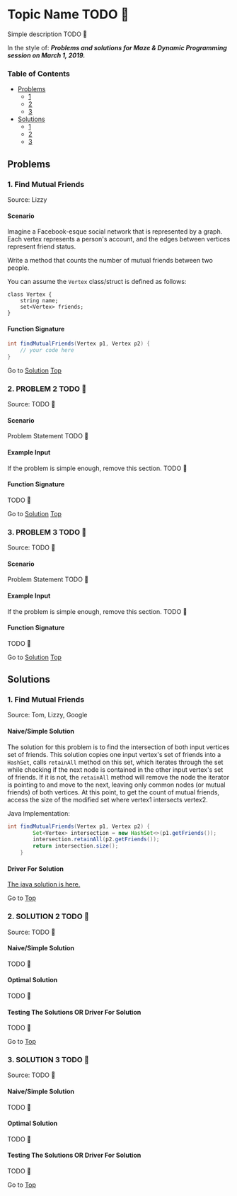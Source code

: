<!-- Don't remove -->
<a name="top"/>

# Topic Name TODO :bug:

Simple description TODO :bug:

In the style of:
***Problems and solutions for Maze & Dynamic Programming session on March 1, 2019.***

### Table of Contents

* [Problems](#problems)
  * [1](#p1)
  * [2](#p2)
  * [3](#p3)
* [Solutions](#solutions)
  * [1](#s1)
  * [2](#s2)
  * [3](#s3)

<!-- Don't remove -->
<a name="problems"/>

## Problems

<a name="p1"/>

### 1. Find Mutual Friends 

Source: Lizzy

#### Scenario

Imagine a Facebook-esque social network that is represented by a graph. Each vertex represents a person's account, 
and the edges between vertices represent friend status.

Write a method that counts the number of mutual friends between two people.

You can assume the `Vertex` class/struct is defined as follows:

```
class Vertex {
    string name;
    set<Vertex> friends;
}
```

#### Function Signature

```java
int findMutualFriends(Vertex p1, Vertex p2) {
    // your code here
}
```

<!-- Don't remove -->
Go to [Solution](#s1)   [Top](#top)

<!-- Don't remove -->
<a name="p2"/>

### 2. PROBLEM 2 TODO :bug:

Source: TODO :bug:

#### Scenario

Problem Statement TODO :bug:

#### Example Input

If the problem is simple enough, remove this section. TODO :bug:

#### Function Signature

TODO :bug:

<!-- Don't remove -->
Go to [Solution](#s2)   [Top](#top)

<!-- Don't remove -->
<a name="p3"/>

### 3. PROBLEM 3 TODO :bug:

Source: TODO :bug:

#### Scenario

Problem Statement TODO :bug:

#### Example Input

If the problem is simple enough, remove this section. TODO :bug:

#### Function Signature

TODO :bug:

<!-- Don't remove -->
Go to [Solution](#s3)   [Top](#top)

<!-- Don't remove -->
<a name="solutions"/>

## Solutions

<!-- Don't remove -->
<a name="s1"/>

### 1. Find Mutual Friends

Source: Tom, Lizzy, Google 

#### Naive/Simple Solution

The solution for this problem is to find the intersection of both input 
vertices set of friends. This solution copies one input vertex's set of friends into a `HashSet`,
calls `retainAll` method on this set, which iterates through the set while checking
if the next node is contained in the other input vertex's set of friends. If it is not, the `retainAll`
method will remove the node the iterator is pointing to and move to the next, leaving only common nodes (or mutual
friends) of both vertices. At this point, to get the count of mutual friends, access the size of the modified set
where vertex1 intersects vertex2. 

Java Implementation:
```java
int findMutualFriends(Vertex p1, Vertex p2) {
        Set<Vertex> intersection = new HashSet<>(p1.getFriends());
        intersection.retainAll(p2.getFriends());
        return intersection.size();
    }
```

#### Driver For Solution

[The java solution is here.](./find_mutual_friends/mutual.java)

<!-- Don't remove -->
Go to [Top](#top)

<!-- Don't remove -->
<a name="s2"/>

### 2. SOLUTION 2 TODO :bug:

Source: TODO :bug:

#### Naive/Simple Solution

TODO :bug:

#### Optimal Solution

TODO :bug:

#### Testing The Solutions OR Driver For Solution

TODO :bug:

<!-- Don't remove -->
Go to [Top](#top)

<!-- Don't remove -->
<a name="s3"/>

### 3. SOLUTION 3 TODO :bug:

Source: TODO :bug:

#### Naive/Simple Solution 

TODO :bug:

#### Optimal Solution

TODO :bug:

#### Testing The Solutions OR Driver For Solution

TODO :bug:

<!-- Don't remove -->
Go to [Top](#top)
